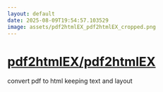 ```yaml
---
layout: default
date: 2025-08-09T19:54:57.103529
image: assets/pdf2htmlEX_pdf2htmlEX_cropped.png
---
```


# [pdf2htmlEX/pdf2htmlEX](https://github.com/pdf2htmlEX/pdf2htmlEX)

convert pdf to html keeping text and layout

